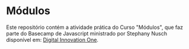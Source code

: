 # Módulos

Este repositório contém a atividade prática do Curso "Módulos", que faz parte do Basecamp de Javascript ministrado por Stephany Nusch disponível em: [Digital Innovation One](https://digitalinnovation.one/).
